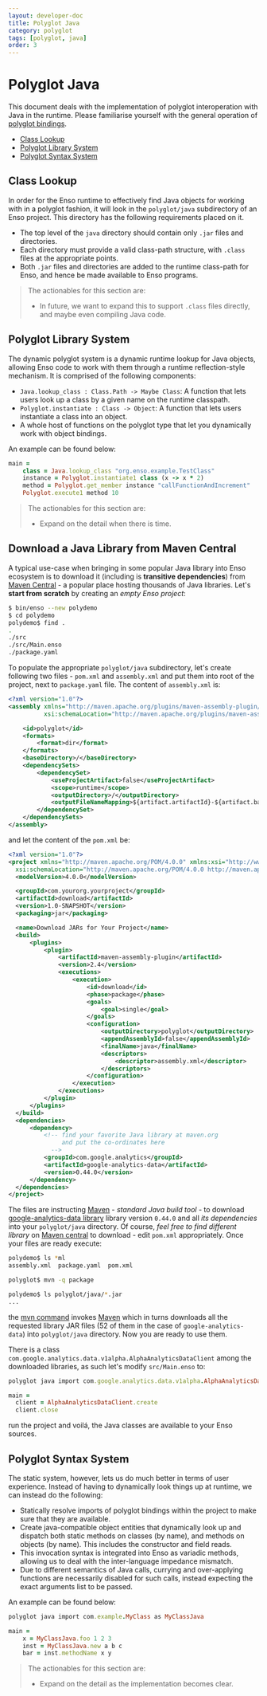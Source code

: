 ```yaml
---
layout: developer-doc
title: Polyglot Java
category: polyglot
tags: [polyglot, java]
order: 3
---
```


# Polyglot Java

This document deals with the implementation of polyglot interoperation with Java
in the runtime. Please familiarise yourself with the general operation of
[polyglot bindings](./polyglot-bindings.md).

<!-- MarkdownTOC levels="2,3" autolink="true" -->

- [Class Lookup](#class-lookup)
- [Polyglot Library System](#polyglot-library-system)
- [Polyglot Syntax System](#polyglot-syntax-system)

<!-- /MarkdownTOC -->

## Class Lookup

In order for the Enso runtime to effectively find Java objects for working with
in a polyglot fashion, it will look in the `polyglot/java` subdirectory of an
Enso project. This directory has the following requirements placed on it.

- The top level of the `java` directory should contain only `.jar` files and
  directories.
- Each directory must provide a valid class-path structure, with `.class` files
  at the appropriate points.
- Both `.jar` files and directories are added to the runtime class-path for
  Enso, and hence be made available to Enso programs.

> The actionables for this section are:
>
> - In future, we want to expand this to support `.class` files directly, and
>   maybe even compiling Java code.

## Polyglot Library System

The dynamic polyglot system is a dynamic runtime lookup for Java objects,
allowing Enso code to work with them through a runtime reflection-style
mechanism. It is comprised of the following components:

- `Java.lookup_class : Class.Path -> Maybe Class`: A function that lets users
  look up a class by a given name on the runtime classpath.
- `Polyglot.instantiate : Class -> Object`: A function that lets users
  instantiate a class into an object.
- A whole host of functions on the polyglot type that let you dynamically work
  with object bindings.

An example can be found below:

```ruby
main =
    class = Java.lookup_class "org.enso.example.TestClass"
    instance = Polyglot.instantiate1 class (x -> x * 2)
    method = Polyglot.get_member instance "callFunctionAndIncrement"
    Polyglot.execute1 method 10
```

> The actionables for this section are:
>
> - Expand on the detail when there is time.

## Download a Java Library from Maven Central

A typical use-case when bringing in some popular Java library into Enso
ecosystem is to download it (including is **transitive dependencies**) from
[Maven Central](http://maven.org) - a popular place hosting thousands of Java
libraries. Let's **start from scratch** by creating an _empty Enso project_:

```bash
$ bin/enso --new polydemo
$ cd polydemo
polydemo$ find .
.
./src
./src/Main.enso
./package.yaml
```

To populate the appropriate `polyglot/java` subdirectory, let's create following
two files - `pom.xml` and `assembly.xml` and put them into root of the project,
next to `package.yaml` file. The content of `assembly.xml` is:

```xml
<?xml version="1.0"?>
<assembly xmlns="http://maven.apache.org/plugins/maven-assembly-plugin/assembly/1.1.2" xmlns:xsi="http://www.w3.org/2001/XMLSchema-instance"
          xsi:schemaLocation="http://maven.apache.org/plugins/maven-assembly-plugin/assembly/1.1.2 http://maven.apache.org/xsd/assembly-1.1.2.xsd">

    <id>polyglot</id>
    <formats>
        <format>dir</format>
    </formats>
    <baseDirectory>/</baseDirectory>
    <dependencySets>
        <dependencySet>
            <useProjectArtifact>false</useProjectArtifact>
            <scope>runtime</scope>
            <outputDirectory>/</outputDirectory>
            <outputFileNameMapping>${artifact.artifactId}-${artifact.baseVersion}.${artifact.extension}</outputFileNameMapping>
        </dependencySet>
    </dependencySets>
</assembly>
```

and let the content of the `pom.xml` be:

```xml
<?xml version="1.0"?>
<project xmlns="http://maven.apache.org/POM/4.0.0" xmlns:xsi="http://www.w3.org/2001/XMLSchema-instance"
  xsi:schemaLocation="http://maven.apache.org/POM/4.0.0 http://maven.apache.org/xsd/maven-4.0.0.xsd">
  <modelVersion>4.0.0</modelVersion>

  <groupId>com.yourorg.yourproject</groupId>
  <artifactId>download</artifactId>
  <version>1.0-SNAPSHOT</version>
  <packaging>jar</packaging>

  <name>Download JARs for Your Project</name>
  <build>
      <plugins>
          <plugin>
              <artifactId>maven-assembly-plugin</artifactId>
              <version>2.4</version>
              <executions>
                  <execution>
                      <id>download</id>
                      <phase>package</phase>
                      <goals>
                          <goal>single</goal>
                      </goals>
                      <configuration>
                          <outputDirectory>polyglot</outputDirectory>
                          <appendAssemblyId>false</appendAssemblyId>
                          <finalName>java</finalName>
                          <descriptors>
                              <descriptor>assembly.xml</descriptor>
                          </descriptors>
                      </configuration>
                  </execution>
              </executions>
          </plugin>
      </plugins>
  </build>
  <dependencies>
      <dependency>
          <!-- find your favorite Java library at maven.org
               and put the co-ordinates here
            -->
          <groupId>com.google.analytics</groupId>
          <artifactId>google-analytics-data</artifactId>
          <version>0.44.0</version>
      </dependency>
  </dependencies>
</project>
```

The files are instructing [Maven](http://maven.apache.org) - _standard Java
build tool_ - to download
[google-analytics-data library](https://central.sonatype.com/artifact/com.google.analytics/google-analytics-data/0.44.0)
library version `0.44.0` and all _its dependencies_ into your `polyglot/java`
directory. Of course, _feel free to find different library_ on
[Maven central](https://search.maven.org/) to download - edit `pom.xml`
appropriately. Once your files are ready execute:

```bash
polydemo$ ls *ml
assembly.xml  package.yaml  pom.xml

polyglot$ mvn -q package

polydemo$ ls polyglot/java/*.jar
...
```

the [mvn command](http://maven.apache.org) invokes
[Maven](http://maven.apache.org) which in turns downloads all the requested
library JAR files (52 of them in the case of `google-analytics-data`) into
`polyglot/java` directory. Now you are ready to use them.

There is a class `com.google.analytics.data.v1alpha.AlphaAnalyticsDataClient`
among the downloaded libraries, as such let's modify `src/Main.enso` to:

```ruby
polyglot java import com.google.analytics.data.v1alpha.AlphaAnalyticsDataClient

main =
  client = AlphaAnalyticsDataClient.create
  client.close
```

run the project and voilá, the Java classes are available to your Enso sources.

## Polyglot Syntax System

The static system, however, lets us do much better in terms of user experience.
Instead of having to dynamically look things up at runtime, we can instead do
the following:

- Statically resolve imports of polyglot bindings within the project to make
  sure that they are available.
- Create java-compatible object entities that dynamically look up and dispatch
  both static methods on classes (by name), and methods on objects (by name).
  This includes the constructor and field reads.
- This invocation syntax is integrated into Enso as variadic methods, allowing
  us to deal with the inter-language impedance mismatch.
- Due to different semantics of Java calls, currying and over-applying functions
  are necessarily disabled for such calls, instead expecting the exact arguments
  list to be passed.

An example can be found below:

```ruby
polyglot java import com.example.MyClass as MyClassJava

main =
    x = MyClassJava.foo 1 2 3
    inst = MyClassJava.new a b c
    bar = inst.methodName x y
```

> The actionables for this section are:
>
> - Expand on the detail as the implementation becomes clear.
